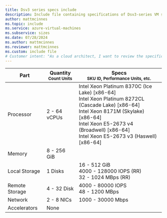 ```yaml
---
title: Dsv3 series specs include
description: Include file containing specifications of Dsv3-series VM sizes.
author: mattmcinnes
ms.topic: include
ms.service: azure-virtual-machines
ms.subservice: sizes
ms.date: 07/28/2024
ms.author: mattmcinnes
ms.reviewer: mattmcinnes
ms.custom: include file
# Customer intent: "As a cloud architect, I want to review the specifications of Dsv3-series virtual machines, so that I can select the appropriate VM size to meet the performance requirements of my applications."
---
```

| Part | Quantity <br><sup>Count Units | Specs <br><sup>SKU ID, Performance Units, etc.  |
|---|---|---|
| Processor      | 2 - 64 vCPUs       | Intel Xeon Platinum 8370C (Ice Lake) [x86-64] <br>Intel Xeon Platinum 8272CL (Cascade Lake) [x86-64] <br>Intel Xeon 8171M (Skylake) [x86-64] <br>Intel Xeon E5-2673 v4 (Broadwell) [x86-64] <br>Intel Xeon E5-2673 v3 (Haswell) [x86-64]                                                 |
| Memory         | 8 - 256 GiB          |                                                    |
| Local Storage  | 1 Disks     | 16 - 512 GiB <br>4000 - 128000 IOPS (RR) <br>32 - 1024 MBps (RR)|
| Remote Storage | 4 - 32 Disk    |  4000 - 80000 IOPS <br>48 - 1200 MBps                     |
| Network        | 2 - 8 NICs          | 1000 - 30000 Mbps                                            |
| Accelerators   | None              |                                                     |

